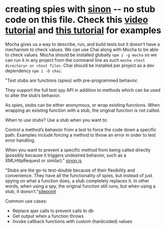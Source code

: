 # creating spies with [sinon](http://sinonjs.org/releases/v4.5.0/) -- no stub code on this file. Check this [video tutorial](https://www.youtube.com/watch?v=Qlmv7nox5pM) and [this tutorial](https://www.sitepoint.com/sinon-tutorial-javascript-testing-mocks-spies-stubs/) for examples

Mocha gives us a way to describe, run, and build tests but it doesn't have a mechanism to check values. We can use Chai along with Mocha to be able to check values.
Mocha should be installed globally `npm i -g mocha` so we can run it in any project from the command line as such `mocha <test directory> or <test file>`. Chai should be installed per project as a dev dependency `npm i -D chai`.

"Test stubs are functions (spies) with pre-programmed behavior.

They support the full test spy API in addition to methods which can be used to alter the stub’s behavior.

As spies, stubs can be either anonymous, or wrap existing functions. When wrapping an existing function with a stub, the original function is not called.

When to use stubs?
Use a stub when you want to:

Control a method’s behavior from a test to force the code down a specific path. Examples include forcing a method to throw an error in order to test error handling.

When you want to prevent a specific method from being called directly (possibly because it triggers undesired behavior, such as a XMLHttpRequest or similar)." [sinon.js](http://sinonjs.org/releases/v4.5.0/stubs/)


"Stubs are the go-to test-double because of their flexibility and convenience. They have all the functionality of spies, but instead of just spying on what a function does, a stub completely replaces it. In other words, when using a spy, the original function still runs, but when using a stub, it doesn’t."[sitepoint](https://www.sitepoint.com/sinon-tutorial-javascript-testing-mocks-spies-stubs/)

Common use cases:
- Replace ajax calls to prevent calls to db
- Get output when a function throws
- Invoke callback functions with custom (hardcoded) values

